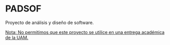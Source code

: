 PADSOF
======

Proyecto de análisis y diseño de software.

<u>Nota:
No permitimos que este proyecto se utilice en una entrega académica de la UAM.
